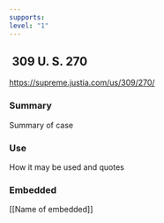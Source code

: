 ```yaml
---
supports: 
level: "1"
---
```

##  309 U. S. 270

https://supreme.justia.com/us/309/270/

### Summary

Summary of case

### Use

How it may be used and quotes

### Embedded

[[Name of embedded]]
